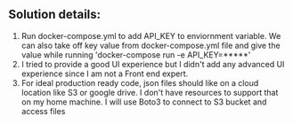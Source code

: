 ## Solution details:

1. Run docker-compose.yml to add API_KEY to enviornment variable. We can also take off key value from docker-compose.yml file and give the value while running 'docker-compose run -e API_KEY=*****'
2. I tried to provide a good UI experience but I didn't add any advanced UI experience since I am not a Front end expert.
3. For ideal production ready code, json files should like on a cloud location like S3 or google drive. I don't have resources to support that on my home machine.
 I will use Boto3 to connect to S3 bucket and access files

